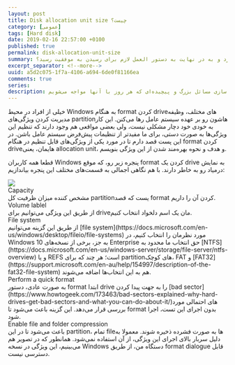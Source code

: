 ```yaml
---
layout: post
title: Disk allocation unit size چیست؟
category: [عمومی]
tags: [Hard disk]
date: 2019-02-16 22:57:00 +0100
published: true
permalink: disk-allocation-unit-size
summary: همه ما هر روز مسئول حل مسائلی حیاتی و مهم در سازمان‌هایی هستیم که در آنها مشغول به فعالیتیم. اما چگونه می‌توان مسائل بزرگ و پیچیده را به اجزایی کوچک‌تر شکست و اهمیت اجزایی که برای رسیدن به موفقیت باید حل شوند را سنجید؟ چگونه می‌توان مسائل را به ساده‌ترین شکل ممکن بیان کرد و به در نهایت به دستور العمل لازم برای رسیدن به موفقیت رسید؟
excerpt_separator: <!--more--> 
uuid: a5d2c075-1f7a-4106-a694-6de0f81166ea
comments: true
series: 
description: بررسی چگونگی ارائه مدل‌ها و راه حل‌های ارائه راهکارهای خلاق و نوآورانه در شرکت‌ها و سازمان‌های بزرگ، به جهت ساده سازی مسائل بزرگ و پیچیده‌ای که هر روز با آنها مواجه می‌شویم.
---
```

خیلی از افراد در محیط Windows به هنگام format کردن driveهای مختلف، وظیفه مدیریت کردن ویژگی‌های partitionهاشون رو بر عهده سیستم عامل رها می‌کنن. این کار به خودی خود دچار مشکلی نیست، ولی بعضی مواقعی هم وجود دارند که تنظیم این ویژگی‌ها به صورت دستی، برای ما مفیدتر از تنظیمات پیش‌فرض سیستم عامل باشن. در این پست قصد دارم تا در مورد یکی از ویژگی‌های قابل تنظیم در هنگام format کردن driveهایمان، یعنی allocation unit، و هدف و نحوه بهره‌مند شدن از این ویژگی بنویسم.

قطعا همه کاربران Windows پنجره زیر رو، که موقع format کردن یک drive به نمایش درمیاد رو به خاطر دارند. با هم نگاهی اجمالی به قسمت‌های مختلف این پنجره بیاندازیم:

<img class="post-image image-responsive" src="https://theskn.github.io/assets/img/2019-03-28/format-dialogue.png"/>

<div class="post-inline-subheader">Capacity</div>
مشخص کننده میزان ظرفیت کل partitionیست که قصد format کردن آن را داریم.
<div class="post-inline-subheader">Volume lablel</div>
از طریق این ویژگی می‌توانیم برای driveمان یک اسم دلخواد انتخاب کنیم.
<div class="post-inline-subheader">File system</div>
از طریق این گزینه می‌توانیم [file system](https://docs.microsoft.com/en-us/windows/desktop/fileio/file-systems) مورد نظرمان را انتخاب کنیم، در Windows 10 به جز، برخی از نسخه‌های Enterprise حق انتخاب ما محدود به [NTFS](https://docs.microsoft.com/en-us/windows-server/storage/file-server/ntfs-overview) و یا REFS است؛ هر چند که برای partitionهای کوچک، FAT و [FAT32](https://support.microsoft.com/en-au/help/154997/description-of-the-fat32-file-system) هم به این انتخاب‌ها اضافه می‌شوند.
<div class="post-inline-subheader">Perform a quick format</div>
به صورت عادی، دستور format ابتدا drive را به جهت پیدا کردن [bad sector](https://www.howtogeek.com/173463/bad-sectors-explained-why-hard-drives-get-bad-sectors-and-what-you-can-do-about-it/)های احتمالی مورد بررسی قرار می‌دهد. این گزینه باعث می‌شود تا format بدون اجرای این تست، اجرا شود.
<div class="post-inline-subheader">Enable file and folder compression</div>
باعث می‌شود تا در این partition، تمام fileها به صورت فشرده ذخیره شوند. معمولا به دلیل سربار بالای اجرای این ویژگی، از آن استفاده نمی‌شود. همانطور که در تصویر هم می‌بینیم، این ویژگی در نسخه Windows دستگاه من، از طریق format dialogue قابل دسترسی نیست.
